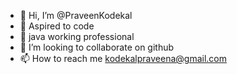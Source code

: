 - 👋 Hi, I’m @PraveenKodekal
- 👀 Aspired to code
- 🌱 java working professional
- 💞️ I’m looking to collaborate on github
- 📫 How to reach me kodekalpraveena@gmail.com

<!---
PraveenKodekal/PraveenKodekal is a ✨ special ✨ repository because its `README.md` (this file) appears on your GitHub profile.
You can click the Preview link to take a look at your changes.
--->
